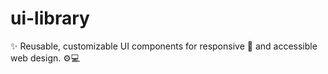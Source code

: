 # ui-library
✨ Reusable, customizable UI components for responsive 📱 and accessible web design. ⚙️💻
